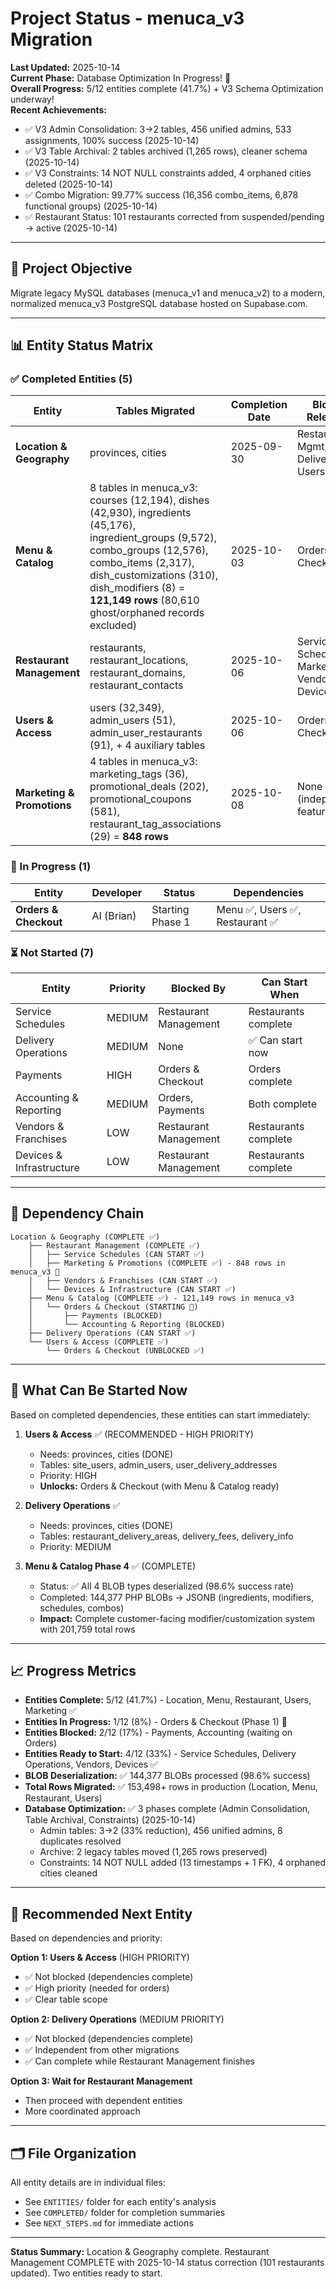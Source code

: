 # Project Status - menuca_v3 Migration

**Last Updated:** 2025-10-14  
**Current Phase:** Database Optimization In Progress! 🔧  
**Overall Progress:** 5/12 entities complete (41.7%) + V3 Schema Optimization underway!  
**Recent Achievements:** 
- ✅ V3 Admin Consolidation: 3→2 tables, 456 unified admins, 533 assignments, 100% success (2025-10-14)
- ✅ V3 Table Archival: 2 tables archived (1,265 rows), cleaner schema (2025-10-14)
- ✅ V3 Constraints: 14 NOT NULL constraints added, 4 orphaned cities deleted (2025-10-14)
- ✅ Combo Migration: 99.77% success (16,356 combo_items, 6,878 functional groups) (2025-10-14)
- ✅ Restaurant Status: 101 restaurants corrected from suspended/pending → active (2025-10-14)

---

## 🎯 Project Objective

Migrate legacy MySQL databases (menuca_v1 and menuca_v2) to a modern, normalized menuca_v3 PostgreSQL database hosted on Supabase.com.

---

## 📊 Entity Status Matrix

### ✅ Completed Entities (5)

| Entity | Tables Migrated | Completion Date | Blocks Released |
|--------|----------------|-----------------|-----------------|
| **Location & Geography** | provinces, cities | 2025-09-30 | Restaurant Mgmt, Delivery Ops, Users |
| **Menu & Catalog** | 8 tables in menuca_v3: courses (12,194), dishes (42,930), ingredients (45,176), ingredient_groups (9,572), combo_groups (12,576), combo_items (2,317), dish_customizations (310), dish_modifiers (8) = **121,149 rows** (80,610 ghost/orphaned records excluded) | 2025-10-03 | Orders & Checkout ✅ |
| **Restaurant Management** | restaurants, restaurant_locations, restaurant_domains, restaurant_contacts | 2025-10-06 | Service Schedules, Marketing, Vendors, Devices |
| **Users & Access** | users (32,349), admin_users (51), admin_user_restaurants (91), + 4 auxiliary tables | 2025-10-06 | Orders & Checkout ✅ |
| **Marketing & Promotions** | 4 tables in menuca_v3: marketing_tags (36), promotional_deals (202), promotional_coupons (581), restaurant_tag_associations (29) = **848 rows** | 2025-10-08 | None (independent features) |

### 🔄 In Progress (1)

| Entity | Developer | Status | Dependencies |
|--------|-----------|--------|--------------|
| **Orders & Checkout** | AI (Brian) | Starting Phase 1 | Menu ✅, Users ✅, Restaurant ✅ |

### ⏳ Not Started (7)

| Entity | Priority | Blocked By | Can Start When |
|--------|----------|------------|----------------|
| Service Schedules | MEDIUM | Restaurant Management | Restaurants complete |
| Delivery Operations | MEDIUM | None | ✅ Can start now |
| Payments | HIGH | Orders & Checkout | Orders complete |
| Accounting & Reporting | MEDIUM | Orders, Payments | Both complete |
| Vendors & Franchises | LOW | Restaurant Management | Restaurants complete |
| Devices & Infrastructure | LOW | Restaurant Management | Restaurants complete |

---

## 🔗 Dependency Chain

```
Location & Geography (COMPLETE ✅)
    ├── Restaurant Management (COMPLETE ✅)
    │   ├── Service Schedules (CAN START ✅)
    │   ├── Marketing & Promotions (COMPLETE ✅) - 848 rows in menuca_v3 🎉
    │   ├── Vendors & Franchises (CAN START ✅)
    │   └── Devices & Infrastructure (CAN START ✅)
    ├── Menu & Catalog (COMPLETE ✅) - 121,149 rows in menuca_v3
    │   └── Orders & Checkout (STARTING 🔄)
    │       ├── Payments (BLOCKED)
    │       └── Accounting & Reporting (BLOCKED)
    ├── Delivery Operations (CAN START ✅)
    └── Users & Access (COMPLETE ✅)
        └── Orders & Checkout (UNBLOCKED ✅)
```

---

## 🚀 What Can Be Started Now

Based on completed dependencies, these entities can start immediately:

1. **Users & Access** ✅ (RECOMMENDED - HIGH PRIORITY)
   - Needs: provinces, cities (DONE)
   - Tables: site_users, admin_users, user_delivery_addresses
   - Priority: HIGH
   - **Unlocks:** Orders & Checkout (with Menu & Catalog ready)

2. **Delivery Operations** ✅
   - Needs: provinces, cities (DONE)
   - Tables: restaurant_delivery_areas, delivery_fees, delivery_info
   - Priority: MEDIUM

3. **Menu & Catalog Phase 4** ✅ (COMPLETE)
   - Status: ✅ All 4 BLOB types deserialized (98.6% success rate)
   - Completed: 144,377 PHP BLOBs → JSONB (ingredients, modifiers, schedules, combos)
   - **Impact:** Complete customer-facing modifier/customization system with 201,759 total rows

---

## 📈 Progress Metrics

- **Entities Complete:** 5/12 (41.7%) - Location, Menu, Restaurant, Users, Marketing ✅
- **Entities In Progress:** 1/12 (8%) - Orders & Checkout (Phase 1) 🔄
- **Entities Blocked:** 2/12 (17%) - Payments, Accounting (waiting on Orders)
- **Entities Ready to Start:** 4/12 (33%) - Service Schedules, Delivery Operations, Vendors, Devices ✅
- **BLOB Deserialization:** ✅ 144,377 BLOBs processed (98.6% success)
- **Total Rows Migrated:** ✅ 153,498+ rows in production (Location, Menu, Restaurant, Users)
- **Database Optimization:** ✅ 3 phases complete (Admin Consolidation, Table Archival, Constraints) (2025-10-14)
  - Admin tables: 3→2 (33% reduction), 456 unified admins, 8 duplicates resolved
  - Archive: 2 legacy tables moved (1,265 rows preserved)
  - Constraints: 14 NOT NULL added (13 timestamps + 1 FK), 4 orphaned cities cleaned

---

## 🎯 Recommended Next Entity

Based on dependencies and priority:

**Option 1: Users & Access** (HIGH PRIORITY)
- ✅ Not blocked (dependencies complete)
- ✅ High priority (needed for orders)
- ✅ Clear table scope

**Option 2: Delivery Operations** (MEDIUM PRIORITY)
- ✅ Not blocked (dependencies complete)
- ✅ Independent from other migrations
- ✅ Can complete while Restaurant Management finishes

**Option 3: Wait for Restaurant Management**
- Then proceed with dependent entities
- More coordinated approach

---

## 🗂️ File Organization

All entity details are in individual files:
- See `ENTITIES/` folder for each entity's analysis
- See `COMPLETED/` folder for completion summaries
- See `NEXT_STEPS.md` for immediate actions

---

**Status Summary:** Location & Geography complete. Restaurant Management COMPLETE with 2025-10-14 status correction (101 restaurants updated). Two entities ready to start.
